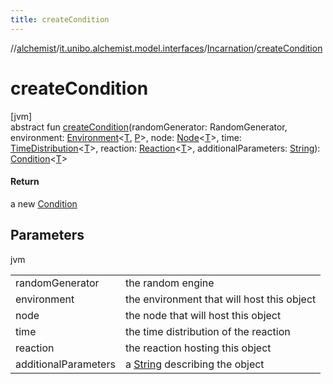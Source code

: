 ```yaml
---
title: createCondition
---
```

//[alchemist](../../../index.html)/[it.unibo.alchemist.model.interfaces](../index.html)/[Incarnation](index.html)/[createCondition](create-condition.html)



# createCondition



[jvm]\
abstract fun [createCondition](create-condition.html)(randomGenerator: RandomGenerator, environment: [Environment](../-environment/index.html)<[T](../-node/index.html), [P](../-position2-d/index.html)>, node: [Node](../-node/index.html)<[T](../-node/index.html)>, time: [TimeDistribution](../-time-distribution/index.html)<[T](../-node/index.html)>, reaction: [Reaction](../-reaction/index.html)<[T](../-node/index.html)>, additionalParameters: [String](https://docs.oracle.com/javase/8/docs/api/java/lang/String.html)): [Condition](../-condition/index.html)<[T](../-node/index.html)>



#### Return



a new [Condition](../-condition/index.html)



## Parameters


jvm

| | |
|---|---|
| randomGenerator | the random engine |
| environment | the environment that will host this object |
| node | the node that will host this object |
| time | the time distribution of the reaction |
| reaction | the reaction hosting this object |
| additionalParameters | a [String](https://docs.oracle.com/javase/8/docs/api/java/lang/String.html) describing the object |




